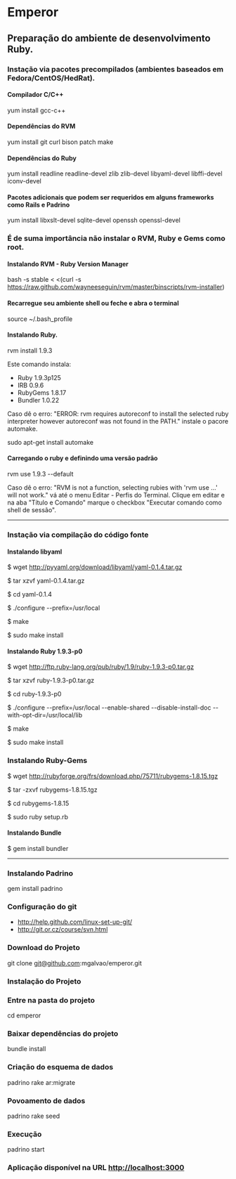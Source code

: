 # Emperor

## Preparação do ambiente de desenvolvimento Ruby.

### Instação via pacotes precompilados (ambientes baseados em Fedora/CentOS/HedRat).

#### Compilador C/C++
yum install gcc-c++

#### Dependências do RVM
yum install git curl bison patch make

#### Dependências do Ruby
yum install readline readline-devel zlib zlib-devel libyaml-devel libffi-devel iconv-devel

#### Pacotes adicionais que podem ser requeridos em alguns frameworks como Rails e Padrino
yum install libxslt-devel sqlite-devel openssh openssl-devel

### É de suma importância não instalar o RVM, Ruby e Gems como root.

#### Instalando RVM - Ruby Version Manager
bash -s stable < <(curl -s https://raw.github.com/wayneeseguin/rvm/master/binscripts/rvm-installer)

#### Recarregue seu ambiente shell ou feche e abra o terminal
source ~/.bash_profile

#### Instalando Ruby.

rvm install 1.9.3

Este comando instala:

* Ruby 1.9.3p125
* IRB 0.9.6
* RubyGems 1.8.17
* Bundler 1.0.22

Caso dê o erro: "ERROR: rvm requires autoreconf to install the selected ruby interpreter however autoreconf was not found in the PATH." instale o pacore automake.

sudo apt-get install automake

#### Carregando o ruby e definindo uma versão padrão
rvm use 1.9.3 --default

Caso dê o erro: "RVM is not a function, selecting rubies with 'rvm use ...' will not work." vá até o menu Editar - Perfis do Terminal. Clique em editar e na aba "Título e Comando" marque o checkbox "Executar comando como shell de sessão".

-----

### Instação via compilação do código fonte

#### Instalando libyaml

$ wget http://pyyaml.org/download/libyaml/yaml-0.1.4.tar.gz

$ tar xzvf yaml-0.1.4.tar.gz

$ cd yaml-0.1.4

$ ./configure --prefix=/usr/local

$ make

$ sudo make install

#### Instalando Ruby 1.9.3-p0

$ wget http://ftp.ruby-lang.org/pub/ruby/1.9/ruby-1.9.3-p0.tar.gz

$ tar xzvf ruby-1.9.3-p0.tar.gz

$ cd ruby-1.9.3-p0

$ ./configure --prefix=/usr/local --enable-shared --disable-install-doc --with-opt-dir=/usr/local/lib

$ make

$ sudo make install

### Instalando Ruby-Gems

$ wget http://rubyforge.org/frs/download.php/75711/rubygems-1.8.15.tgz

$ tar -zxvf rubygems-1.8.15.tgz

$ cd rubygems-1.8.15

$ sudo ruby setup.rb

#### Instalando Bundle
$ gem install bundler

----

### Instalando Padrino
gem install padrino

### Configuração do git
* http://help.github.com/linux-set-up-git/
* http://git.or.cz/course/svn.html

### Download do Projeto
git clone git@github.com:mgalvao/emperor.git

### Instalação do Projeto

### Entre na pasta do projeto
cd emperor

### Baixar dependências do projeto
bundle install

### Criação do esquema de dados
padrino rake ar:migrate

### Povoamento de dados
padrino rake seed

### Execução
padrino start

### Aplicação disponível na URL [http://localhost:3000](http://localhost:3000)
